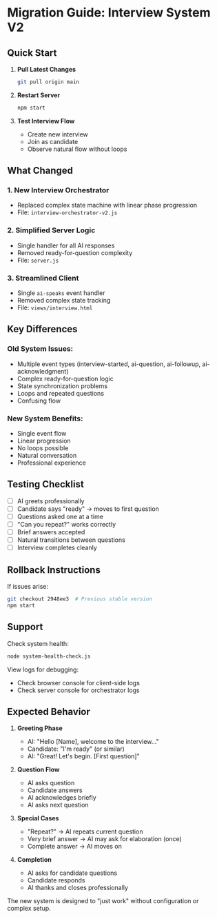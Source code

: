 # Migration Guide: Interview System V2

## Quick Start

1. **Pull Latest Changes**
   ```bash
   git pull origin main
   ```

2. **Restart Server**
   ```bash
   npm start
   ```

3. **Test Interview Flow**
   - Create new interview
   - Join as candidate
   - Observe natural flow without loops

## What Changed

### 1. **New Interview Orchestrator**
- Replaced complex state machine with linear phase progression
- File: `interview-orchestrator-v2.js`

### 2. **Simplified Server Logic**
- Single handler for all AI responses
- Removed ready-for-question complexity
- File: `server.js`

### 3. **Streamlined Client**
- Single `ai-speaks` event handler
- Removed complex state tracking
- File: `views/interview.html`

## Key Differences

### Old System Issues:
- Multiple event types (interview-started, ai-question, ai-followup, ai-acknowledgment)
- Complex ready-for-question logic
- State synchronization problems
- Loops and repeated questions
- Confusing flow

### New System Benefits:
- Single event flow
- Linear progression
- No loops possible
- Natural conversation
- Professional experience

## Testing Checklist

- [ ] AI greets professionally
- [ ] Candidate says "ready" → moves to first question
- [ ] Questions asked one at a time
- [ ] "Can you repeat?" works correctly
- [ ] Brief answers accepted
- [ ] Natural transitions between questions
- [ ] Interview completes cleanly

## Rollback Instructions

If issues arise:
```bash
git checkout 2948ee3  # Previous stable version
npm start
```

## Support

Check system health:
```bash
node system-health-check.js
```

View logs for debugging:
- Check browser console for client-side logs
- Check server console for orchestrator logs

## Expected Behavior

1. **Greeting Phase**
   - AI: "Hello [Name], welcome to the interview..."
   - Candidate: "I'm ready" (or similar)
   - AI: "Great! Let's begin. [First question]"

2. **Question Flow**
   - AI asks question
   - Candidate answers
   - AI acknowledges briefly
   - AI asks next question

3. **Special Cases**
   - "Repeat?" → AI repeats current question
   - Very brief answer → AI may ask for elaboration (once)
   - Complete answer → AI moves on

4. **Completion**
   - AI asks for candidate questions
   - Candidate responds
   - AI thanks and closes professionally

The new system is designed to "just work" without configuration or complex setup.
